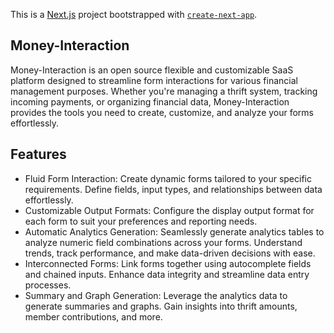 This is a [Next.js](https://nextjs.org/) project bootstrapped with [`create-next-app`](https://github.com/vercel/next.js/tree/canary/packages/create-next-app).

## Money-Interaction

Money-Interaction is an open source flexible and customizable SaaS platform designed to streamline form interactions for various financial management purposes. Whether you're managing a thrift system, tracking incoming payments, or organizing financial data, Money-Interaction provides the tools you need to create, customize, and analyze your forms effortlessly.

## Features

- Fluid Form Interaction: Create dynamic forms tailored to your specific requirements. Define fields, input types, and relationships between data effortlessly.
- Customizable Output Formats: Configure the display output format for each form to suit your preferences and reporting needs.
- Automatic Analytics Generation: Seamlessly generate analytics tables to analyze numeric field combinations across your forms. Understand trends, track performance, and make data-driven decisions with ease.
- Interconnected Forms: Link forms together using autocomplete fields and chained inputs. Enhance data integrity and streamline data entry processes.
- Summary and Graph Generation: Leverage the analytics data to generate summaries and graphs. Gain insights into thrift amounts, member contributions, and more.
 